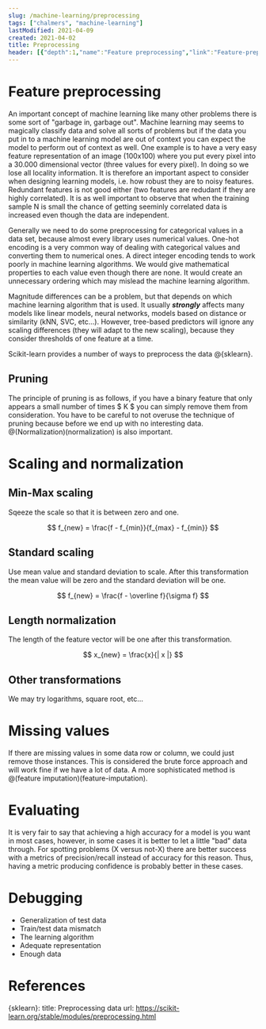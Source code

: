 ```yaml
---
slug: /machine-learning/preprocessing
tags: ["chalmers", "machine-learning"]
lastModified: 2021-04-09
created: 2021-04-02
title: Preprocessing
header: [{"depth":1,"name":"Feature preprocessing","link":"Feature-preprocessing"},{"depth":2,"name":"Pruning","link":"Pruning"},{"depth":1,"name":"Scaling and normalization","link":"Scaling-and-normalization"},{"depth":2,"name":"Min-Max scaling","link":"Min-Max-scaling"},{"depth":2,"name":"Standard scaling","link":"Standard-scaling"},{"depth":2,"name":"Length normalization","link":"Length-normalization"},{"depth":2,"name":"Other transformations","link":"Other-transformations"},{"depth":1,"name":"Missing values","link":"Missing-values"},{"depth":1,"name":"Evaluating","link":"Evaluating"},{"depth":1,"name":"Debugging","link":"Debugging"},{"depth":1,"name":"References","link":"References"}]
---
```


# Feature preprocessing
An important concept of machine learning like many other problems there is some sort of "garbage in, garbage out". Machine learning may seems to magically classify data and solve all sorts of problems but if the data you put in to a machine learning model are out of context you can expect the model to perform out of context as well. One example is to have a very easy feature representation of an image (100x100) where you put every pixel into a 30.000 dimensional vector (three values for every pixel). In doing so we lose all locality information. It is therefore an important aspect to consider when designing learning models, i.e. how robust they are to noisy features. Redundant features is not good either (two features are redudant if they are highly correlated). It is as well important to observe that when the training sample N is small the chance of getting seeminly correlated data is increased even though the data are independent.

Generally we need to do some preprocessing for categorical values in a data set, because almost every library uses numerical values. One-hot encoding is a very common way of dealing with categorical values and converting them to numerical ones. A direct integer encoding tends to work poorly in machine learning algorithms. We would give mathematical properties to each value even though there are none. It would create an unnecessary ordering which may mislead the machine learning algorithm.

Magnitude differences can be a problem, but that depends on which machine learning algorithm that is used. It usually ***strongly*** affects many models like linear models,  neural networks, models based on distance or similarity (kNN, SVC, etc...). However, tree-based predictors will ignore any scaling differences (they will adapt to the new scaling), because they consider thresholds of one feature at a time.

Scikit-learn provides a number of ways to preprocess the data @{sklearn}.

## Pruning
The principle of pruning is as follows, if you have a binary feature that only appears a small number of times $ K $ you can simply remove them from consideration. You have to be careful to not overuse the technique of pruning because before we end up with no interesting data. @(Normalization)(normalization) is also important.

# Scaling and normalization

## Min-Max scaling
Sqeeze the scale so that it is between zero and one.

$$
f_{new} = \frac{f - f_{min}}{f_{max} - f_{min}}
$$

## Standard scaling
Use mean value and standard deviation to scale. After this transformation the mean value will be zero and the standard deviation will be one.

$$
f_{new} = \frac{f - \overline f}{\sigma f}
$$

## Length normalization
The length of the feature vector will be one after this transformation.

$$
x_{new} = \frac{x}{| x |}
$$

## Other transformations
We may try logarithms, square root, etc...

# Missing values
If there are missing values in some data row or column, we could just remove those instances. This is considered the brute force approach and will work fine if we have a lot of data. A more sophisticated method is @(feature imputation)(feature-imputation).


# Evaluating
It is very fair to say that achieving a high accuracy for a model is you want in most cases, however, in some cases it is better to let a little "bad" data through. For spotting problems (X versus not-X) there are better success with a metrics of precision/recall instead of accuracy for this reason. Thus, having a metric producing confidence is probably better in these cases.

# Debugging
- Generalization of test data
- Train/test data mismatch
- The learning algorithm
- Adequate representation
- Enough data

# References

{sklearn}:
    title: Preprocessing data
    url: https://scikit-learn.org/stable/modules/preprocessing.html